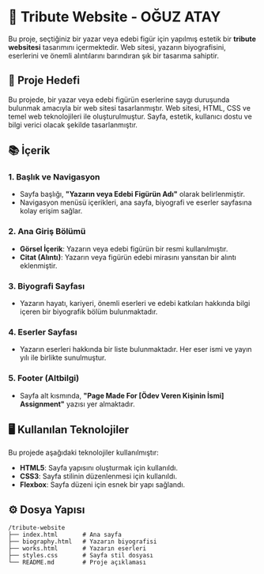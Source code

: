 # 🎨 Tribute Website - OĞUZ ATAY

Bu proje, seçtiğiniz bir yazar veya edebi figür için yapılmış estetik bir **tribute websitesi** tasarımını içermektedir. Web sitesi, yazarın biyografisini, eserlerini ve önemli alıntılarını barındıran şık bir tasarıma sahiptir. 

## 📖 Proje Hedefi
Bu projede, bir yazar veya edebi figürün eserlerine saygı duruşunda bulunmak amacıyla bir web sitesi tasarlanmıştır. Web sitesi, HTML, CSS ve temel web teknolojileri ile oluşturulmuştur. Sayfa, estetik, kullanıcı dostu ve bilgi verici olacak şekilde tasarlanmıştır.

## 📚 İçerik

### **1. Başlık ve Navigasyon**
- Sayfa başlığı, **"Yazarın veya Edebi Figürün Adı"** olarak belirlenmiştir.
- Navigasyon menüsü içerikleri, ana sayfa, biyografi ve eserler sayfasına kolay erişim sağlar.

### **2. Ana Giriş Bölümü**
- **Görsel İçerik**: Yazarın veya edebi figürün bir resmi kullanılmıştır.
- **Citat (Alıntı)**: Yazarın veya figürün edebi mirasını yansıtan bir alıntı eklenmiştir.

### **3. Biyografi Sayfası**
- Yazarın hayatı, kariyeri, önemli eserleri ve edebi katkıları hakkında bilgi içeren bir biyografik bölüm bulunmaktadır.
  
### **4. Eserler Sayfası**
- Yazarın eserleri hakkında bir liste bulunmaktadır. Her eser ismi ve yayın yılı ile birlikte sunulmuştur.

### **5. Footer (Altbilgi)**
- Sayfa alt kısmında, **"Page Made For [Ödev Veren Kişinin İsmi] Assignment"** yazısı yer almaktadır.

## 🖥️ Kullanılan Teknolojiler
Bu projede aşağıdaki teknolojiler kullanılmıştır:
- **HTML5**: Sayfa yapısını oluşturmak için kullanıldı.
- **CSS3**: Sayfa stilinin düzenlenmesi için kullanıldı.
- **Flexbox**: Sayfa düzeni için esnek bir yapı sağlandı.

## ⚙️ Dosya Yapısı

````
/tribute-website
├── index.html       # Ana sayfa
├── biography.html   # Yazarın biyografisi
├── works.html       # Yazarın eserleri
├── styles.css       # Sayfa stil dosyası
└── README.md        # Proje açıklaması



````
